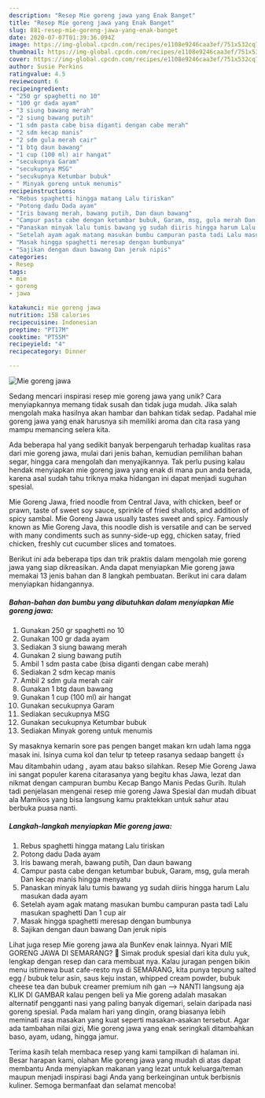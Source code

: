 ```yaml
---
description: "Resep Mie goreng jawa yang Enak Banget"
title: "Resep Mie goreng jawa yang Enak Banget"
slug: 881-resep-mie-goreng-jawa-yang-enak-banget
date: 2020-07-07T01:39:36.094Z
image: https://img-global.cpcdn.com/recipes/e1108e9246caa3ef/751x532cq70/mie-goreng-jawa-foto-resep-utama.jpg
thumbnail: https://img-global.cpcdn.com/recipes/e1108e9246caa3ef/751x532cq70/mie-goreng-jawa-foto-resep-utama.jpg
cover: https://img-global.cpcdn.com/recipes/e1108e9246caa3ef/751x532cq70/mie-goreng-jawa-foto-resep-utama.jpg
author: Susie Perkins
ratingvalue: 4.5
reviewcount: 6
recipeingredient:
- "250 gr spaghetti no 10"
- "100 gr dada ayam"
- "3 siung bawang merah"
- "2 siung bawang putih"
- "1 sdm pasta cabe bisa diganti dengan cabe merah"
- "2 sdm kecap manis"
- "2 sdm gula merah cair"
- "1 btg daun bawang"
- "1 cup (100 ml) air hangat"
- "secukupnya Garam"
- "secukupnya MSG"
- "secukupnya Ketumbar bubuk"
- " Minyak goreng untuk menumis"
recipeinstructions:
- "Rebus spaghetti hingga matang Lalu tiriskan"
- "Potong dadu Dada ayam"
- "Iris bawang merah, bawang putih, Dan daun bawang"
- "Campur pasta cabe dengan ketumbar bubuk, Garam, msg, gula merah Dan kecap manis hingga menyatu"
- "Panaskan minyak lalu tumis bawang yg sudah diiris hingga harum Lalu masukan dada ayam"
- "Setelah ayam agak matang masukan bumbu campuran pasta tadi Lalu masukan spaghetti Dan 1 cup air"
- "Masak hingga spaghetti meresap dengan bumbunya"
- "Sajikan dengan daun bawang Dan jeruk nipis"
categories:
- Resep
tags:
- mie
- goreng
- jawa

katakunci: mie goreng jawa 
nutrition: 158 calories
recipecuisine: Indonesian
preptime: "PT17M"
cooktime: "PT55M"
recipeyield: "4"
recipecategory: Dinner

---
```



![Mie goreng jawa](https://img-global.cpcdn.com/recipes/e1108e9246caa3ef/751x532cq70/mie-goreng-jawa-foto-resep-utama.jpg)

Sedang mencari inspirasi resep mie goreng jawa yang unik? Cara menyiapkannya memang tidak susah dan tidak juga mudah. Jika salah mengolah maka hasilnya akan hambar dan bahkan tidak sedap. Padahal mie goreng jawa yang enak harusnya sih memiliki aroma dan cita rasa yang mampu memancing selera kita.

Ada beberapa hal yang sedikit banyak berpengaruh terhadap kualitas rasa dari mie goreng jawa, mulai dari jenis bahan, kemudian pemilihan bahan segar, hingga cara mengolah dan menyajikannya. Tak perlu pusing kalau hendak menyiapkan mie goreng jawa yang enak di mana pun anda berada, karena asal sudah tahu triknya maka hidangan ini dapat menjadi suguhan spesial.

Mie Goreng Jawa, fried noodle from Central Java, with chicken, beef or prawn, taste of sweet soy sauce, sprinkle of fried shallots, and addition of spicy sambal. Mie Goreng Jawa usually tastes sweet and spicy. Famously known as Mie Goreng Java, this noodle dish is versatile and can be served with many condiments such as sunny-side-up egg, chicken satay, fried chicken, freshly cut cucumber slices and tomatoes.


Berikut ini ada beberapa tips dan trik praktis dalam mengolah mie goreng jawa yang siap dikreasikan. Anda dapat menyiapkan Mie goreng jawa memakai 13 jenis bahan dan 8 langkah pembuatan. Berikut ini cara dalam menyiapkan hidangannya.

<!--inarticleads1-->

##### Bahan-bahan dan bumbu yang dibutuhkan dalam menyiapkan Mie goreng jawa:

1. Gunakan 250 gr spaghetti no 10
1. Gunakan 100 gr dada ayam
1. Sediakan 3 siung bawang merah
1. Gunakan 2 siung bawang putih
1. Ambil 1 sdm pasta cabe (bisa diganti dengan cabe merah)
1. Sediakan 2 sdm kecap manis
1. Ambil 2 sdm gula merah cair
1. Gunakan 1 btg daun bawang
1. Gunakan 1 cup (100 ml) air hangat
1. Gunakan secukupnya Garam
1. Sediakan secukupnya MSG
1. Gunakan secukupnya Ketumbar bubuk
1. Sediakan  Minyak goreng untuk menumis


Sy masaknya kemarin sore pas pengen banget makan krn udah lama ngga masak ini. Isinya cuma kol dan telur tp teteep rasanya sedaap bangett 👍 Mau ditambahin udang , ayam atau bakso silahkan. Resep Mie Goreng Jawa ini sangat populer karena citarasanya yang begitu khas Jawa, lezat dan nikmat dengan campuran bumbu Kecap Bango Manis Pedas Gurih. Itulah tadi penjelasan mengenai resep mie goreng Jawa Spesial dan mudah dibuat ala Mamikos yang bisa langsung kamu praktekkan untuk sahur atau berbuka puasa nanti. 

<!--inarticleads2-->

##### Langkah-langkah menyiapkan Mie goreng jawa:

1. Rebus spaghetti hingga matang Lalu tiriskan
1. Potong dadu Dada ayam
1. Iris bawang merah, bawang putih, Dan daun bawang
1. Campur pasta cabe dengan ketumbar bubuk, Garam, msg, gula merah Dan kecap manis hingga menyatu
1. Panaskan minyak lalu tumis bawang yg sudah diiris hingga harum Lalu masukan dada ayam
1. Setelah ayam agak matang masukan bumbu campuran pasta tadi Lalu masukan spaghetti Dan 1 cup air
1. Masak hingga spaghetti meresap dengan bumbunya
1. Sajikan dengan daun bawang Dan jeruk nipis


Lihat juga resep Mie goreng jawa ala BunKev enak lainnya. Nyari MIE GORENG JAWA DI SEMARANG? 🙂 Simak produk spesial dari kita dulu yuk, lengkap dengan resep dan cara membuat nya. Kalau juragan pengen bikin menu istimewa buat cafe-resto nya di SEMARANG, kita punya tepung salted egg / bubuk telur asin, saus keju instan, whipped cream powder, bubuk cheese tea dan bubuk creamer premium nih gan --&gt; NANTI langsung aja KLIK DI GAMBAR kalau pengen beli ya Mie goreng adalah masakan alternatif pengganti nasi yang paling banyak digemari, selain daripada nasi goreng spesial. Pada malam hari yang dingin, orang biasanya lebih meminati rasa masakan yang kuat seperti masakan-asakan tersebut. Agar ada tambahan nilai gizi, Mie goreng jawa yang enak seringkali ditambahkan baso, ayam, udang, hingga jamur. 

Terima kasih telah membaca resep yang kami tampilkan di halaman ini. Besar harapan kami, olahan Mie goreng jawa yang mudah di atas dapat membantu Anda menyiapkan makanan yang lezat untuk keluarga/teman maupun menjadi inspirasi bagi Anda yang berkeinginan untuk berbisnis kuliner. Semoga bermanfaat dan selamat mencoba!
